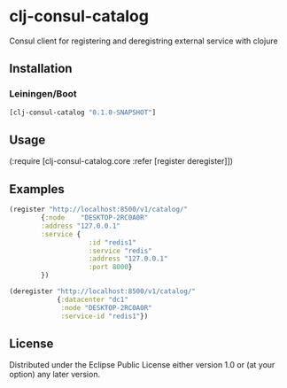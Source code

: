 # clj-consul-catalog

Consul client for registering and deregistring external service with clojure

## Installation

### Leiningen/Boot

```clojure
[clj-consul-catalog "0.1.0-SNAPSHOT"]
```

## Usage

(:require [clj-consul-catalog.core :refer [register deregister]])

## Examples
```clojure
(register "http://localhost:8500/v1/catalog/" 
        {:node    "DESKTOP-2RC0A0R"
        :address "127.0.0.1"
        :service {
                    :id "redis1"
                    :service "redis"
                    :address "127.0.0.1"
                    :port 8000}
        })
```
```clojure
(deregister "http://localhost:8500/v1/catalog/"
            {:datacenter "dc1"
             :node "DESKTOP-2RC0A0R"
             :service-id "redis1"})
```




## License


Distributed under the Eclipse Public License either version 1.0 or (at
your option) any later version.
